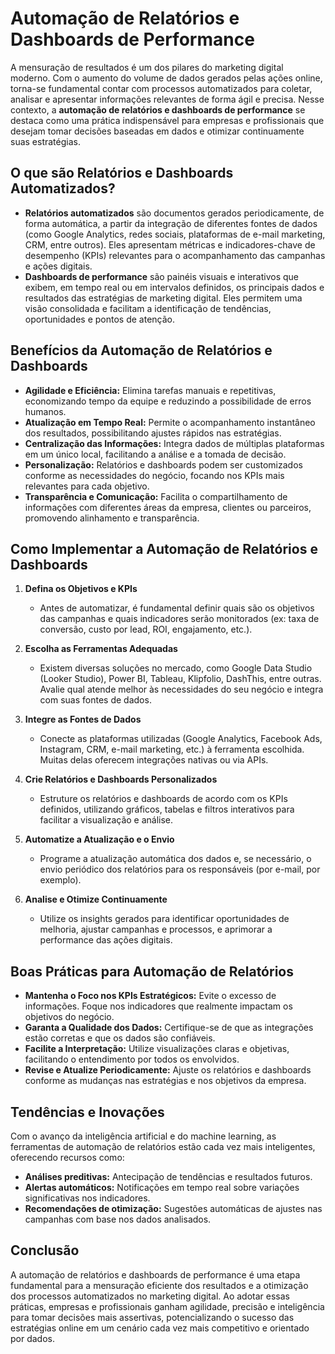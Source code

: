 # Automação de Relatórios e Dashboards de Performance

A mensuração de resultados é um dos pilares do marketing digital moderno. Com o aumento do volume de dados gerados pelas ações online, torna-se fundamental contar com processos automatizados para coletar, analisar e apresentar informações relevantes de forma ágil e precisa. Nesse contexto, a **automação de relatórios e dashboards de performance** se destaca como uma prática indispensável para empresas e profissionais que desejam tomar decisões baseadas em dados e otimizar continuamente suas estratégias.

## O que são Relatórios e Dashboards Automatizados?

- **Relatórios automatizados** são documentos gerados periodicamente, de forma automática, a partir da integração de diferentes fontes de dados (como Google Analytics, redes sociais, plataformas de e-mail marketing, CRM, entre outros). Eles apresentam métricas e indicadores-chave de desempenho (KPIs) relevantes para o acompanhamento das campanhas e ações digitais.
- **Dashboards de performance** são painéis visuais e interativos que exibem, em tempo real ou em intervalos definidos, os principais dados e resultados das estratégias de marketing digital. Eles permitem uma visão consolidada e facilitam a identificação de tendências, oportunidades e pontos de atenção.

## Benefícios da Automação de Relatórios e Dashboards

- **Agilidade e Eficiência:** Elimina tarefas manuais e repetitivas, economizando tempo da equipe e reduzindo a possibilidade de erros humanos.
- **Atualização em Tempo Real:** Permite o acompanhamento instantâneo dos resultados, possibilitando ajustes rápidos nas estratégias.
- **Centralização das Informações:** Integra dados de múltiplas plataformas em um único local, facilitando a análise e a tomada de decisão.
- **Personalização:** Relatórios e dashboards podem ser customizados conforme as necessidades do negócio, focando nos KPIs mais relevantes para cada objetivo.
- **Transparência e Comunicação:** Facilita o compartilhamento de informações com diferentes áreas da empresa, clientes ou parceiros, promovendo alinhamento e transparência.

## Como Implementar a Automação de Relatórios e Dashboards

1. **Defina os Objetivos e KPIs**
   - Antes de automatizar, é fundamental definir quais são os objetivos das campanhas e quais indicadores serão monitorados (ex: taxa de conversão, custo por lead, ROI, engajamento, etc.).

2. **Escolha as Ferramentas Adequadas**
   - Existem diversas soluções no mercado, como Google Data Studio (Looker Studio), Power BI, Tableau, Klipfolio, DashThis, entre outras. Avalie qual atende melhor às necessidades do seu negócio e integra com suas fontes de dados.

3. **Integre as Fontes de Dados**
   - Conecte as plataformas utilizadas (Google Analytics, Facebook Ads, Instagram, CRM, e-mail marketing, etc.) à ferramenta escolhida. Muitas delas oferecem integrações nativas ou via APIs.

4. **Crie Relatórios e Dashboards Personalizados**
   - Estruture os relatórios e dashboards de acordo com os KPIs definidos, utilizando gráficos, tabelas e filtros interativos para facilitar a visualização e análise.

5. **Automatize a Atualização e o Envio**
   - Programe a atualização automática dos dados e, se necessário, o envio periódico dos relatórios para os responsáveis (por e-mail, por exemplo).

6. **Analise e Otimize Continuamente**
   - Utilize os insights gerados para identificar oportunidades de melhoria, ajustar campanhas e processos, e aprimorar a performance das ações digitais.

## Boas Práticas para Automação de Relatórios

- **Mantenha o Foco nos KPIs Estratégicos:** Evite o excesso de informações. Foque nos indicadores que realmente impactam os objetivos do negócio.
- **Garanta a Qualidade dos Dados:** Certifique-se de que as integrações estão corretas e que os dados são confiáveis.
- **Facilite a Interpretação:** Utilize visualizações claras e objetivas, facilitando o entendimento por todos os envolvidos.
- **Revise e Atualize Periodicamente:** Ajuste os relatórios e dashboards conforme as mudanças nas estratégias e nos objetivos da empresa.

## Tendências e Inovações

Com o avanço da inteligência artificial e do machine learning, as ferramentas de automação de relatórios estão cada vez mais inteligentes, oferecendo recursos como:

- **Análises preditivas:** Antecipação de tendências e resultados futuros.
- **Alertas automáticos:** Notificações em tempo real sobre variações significativas nos indicadores.
- **Recomendações de otimização:** Sugestões automáticas de ajustes nas campanhas com base nos dados analisados.

## Conclusão

A automação de relatórios e dashboards de performance é uma etapa fundamental para a mensuração eficiente dos resultados e a otimização dos processos automatizados no marketing digital. Ao adotar essas práticas, empresas e profissionais ganham agilidade, precisão e inteligência para tomar decisões mais assertivas, potencializando o sucesso das estratégias online em um cenário cada vez mais competitivo e orientado por dados.
